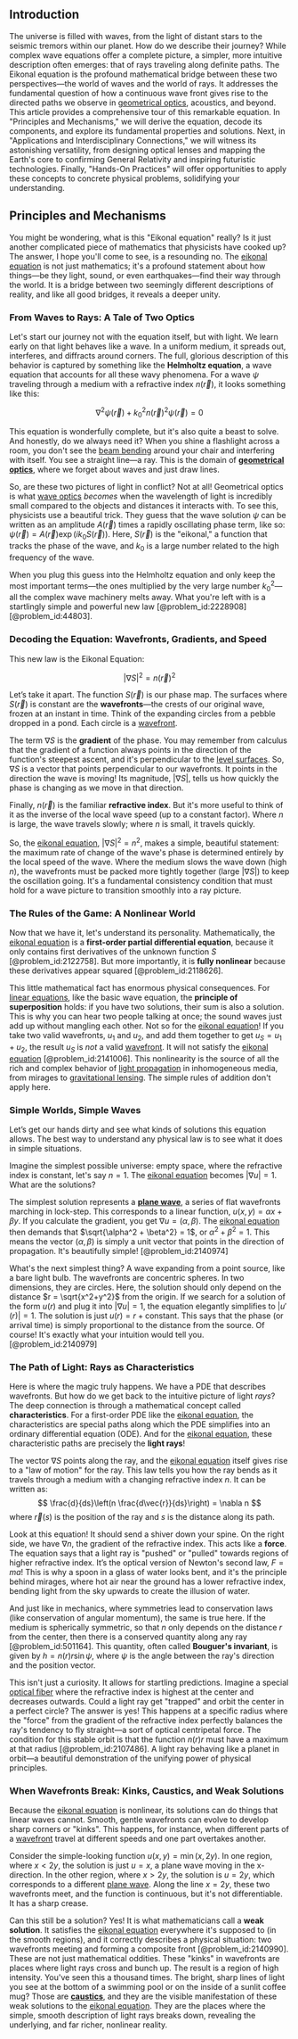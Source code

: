 ## Introduction
The universe is filled with waves, from the light of distant stars to the seismic tremors within our planet. How do we describe their journey? While complex wave equations offer a complete picture, a simpler, more intuitive description often emerges: that of rays traveling along definite paths. The Eikonal equation is the profound mathematical bridge between these two perspectives—the world of waves and the world of rays. It addresses the fundamental question of how a continuous wave front gives rise to the directed paths we observe in [geometrical optics](@article_id:175015), acoustics, and beyond. This article provides a comprehensive tour of this remarkable equation. In "Principles and Mechanisms," we will derive the equation, decode its components, and explore its fundamental properties and solutions. Next, in "Applications and Interdisciplinary Connections," we will witness its astonishing versatility, from designing optical lenses and mapping the Earth's core to confirming General Relativity and inspiring futuristic technologies. Finally, "Hands-On Practices" will offer opportunities to apply these concepts to concrete physical problems, solidifying your understanding.

## Principles and Mechanisms

You might be wondering, what is this "Eikonal equation" really? Is it just another complicated piece of mathematics that physicists have cooked up? The answer, I hope you'll come to see, is a resounding no. The [eikonal equation](@article_id:143419) is not just mathematics; it's a profound statement about how things—be they light, sound, or even earthquakes—find their way through the world. It is a bridge between two seemingly different descriptions of reality, and like all good bridges, it reveals a deeper unity.

### From Waves to Rays: A Tale of Two Optics

Let's start our journey not with the equation itself, but with light. We learn early on that light behaves like a wave. In a uniform medium, it spreads out, interferes, and diffracts around corners. The full, glorious description of this behavior is captured by something like the **Helmholtz equation**, a wave equation that accounts for all these wavy phenomena. For a wave $\psi$ traveling through a medium with a refractive index $n(\vec{r})$, it looks something like this:

$$
\nabla^2 \psi(\vec{r}) + k_0^2 n(\vec{r})^2 \psi(\vec{r}) = 0
$$

This equation is wonderfully complete, but it's also quite a beast to solve. And honestly, do we always need it? When you shine a flashlight across a room, you don't see the [beam bending](@article_id:199990) around your chair and interfering with itself. You see a straight line—a ray. This is the domain of **[geometrical optics](@article_id:175015)**, where we forget about waves and just draw lines.

So, are these two pictures of light in conflict? Not at all! Geometrical optics is what [wave optics](@article_id:270934) *becomes* when the wavelength of light is incredibly small compared to the objects and distances it interacts with. To see this, physicists use a beautiful trick. They guess that the wave solution $\psi$ can be written as an amplitude $A(\vec{r})$ times a rapidly oscillating phase term, like so: $\psi(\vec{r}) = A(\vec{r}) \exp(i k_0 S(\vec{r}))$. Here, $S(\vec{r})$ is the "eikonal," a function that tracks the phase of the wave, and $k_0$ is a large number related to the high frequency of the wave.

When you plug this guess into the Helmholtz equation and only keep the most important terms—the ones multiplied by the very large number $k_0^2$—all the complex wave machinery melts away. What you're left with is a startlingly simple and powerful new law [@problem_id:2228908] [@problem_id:44803].

### Decoding the Equation: Wavefronts, Gradients, and Speed

This new law is the Eikonal Equation:

$$
|\nabla S|^2 = n(\vec{r})^2
$$

Let’s take it apart. The function $S(\vec{r})$ is our phase map. The surfaces where $S(\vec{r})$ is constant are the **wavefronts**—the crests of our original wave, frozen at an instant in time. Think of the expanding circles from a pebble dropped in a pond. Each circle is a [wavefront](@article_id:197462).

The term $\nabla S$ is the **gradient** of the phase. You may remember from calculus that the gradient of a function always points in the direction of the function's steepest ascent, and it's perpendicular to the [level surfaces](@article_id:195533). So, $\nabla S$ is a vector that points perpendicular to our wavefronts. It points in the direction the wave is moving! Its magnitude, $|\nabla S|$, tells us how quickly the phase is changing as we move in that direction.

Finally, $n(\vec{r})$ is the familiar **refractive index**. But it's more useful to think of it as the inverse of the local wave speed (up to a constant factor). Where $n$ is large, the wave travels slowly; where $n$ is small, it travels quickly.

So, the [eikonal equation](@article_id:143419), $|\nabla S|^2 = n^2$, makes a simple, beautiful statement: the maximum rate of change of the wave's phase is determined entirely by the local speed of the wave. Where the medium slows the wave down (high $n$), the wavefronts must be packed more tightly together (large $|\nabla S|$) to keep the oscillation going. It's a fundamental consistency condition that must hold for a wave picture to transition smoothly into a ray picture.

### The Rules of the Game: A Nonlinear World

Now that we have it, let's understand its personality. Mathematically, the [eikonal equation](@article_id:143419) is a **first-order partial differential equation**, because it only contains first derivatives of the unknown function $S$ [@problem_id:2122758]. But more importantly, it is **fully nonlinear** because these derivatives appear squared [@problem_id:2118626].

This little mathematical fact has enormous physical consequences. For [linear equations](@article_id:150993), like the basic wave equation, the **principle of superposition** holds: if you have two solutions, their sum is also a solution. This is why you can hear two people talking at once; the sound waves just add up without mangling each other. Not so for the [eikonal equation](@article_id:143419)! If you take two valid wavefronts, $u_1$ and $u_2$, and add them together to get $u_S = u_1 + u_2$, the result $u_S$ is *not* a valid [wavefront](@article_id:197462). It will not satisfy the [eikonal equation](@article_id:143419) [@problem_id:2141006]. This nonlinearity is the source of all the rich and complex behavior of [light propagation](@article_id:275834) in inhomogeneous media, from mirages to [gravitational lensing](@article_id:158506). The simple rules of addition don't apply here.

### Simple Worlds, Simple Waves

Let’s get our hands dirty and see what kinds of solutions this equation allows. The best way to understand any physical law is to see what it does in simple situations.

Imagine the simplest possible universe: empty space, where the refractive index is constant, let's say $n=1$. The [eikonal equation](@article_id:143419) becomes $|\nabla u| = 1$. What are the solutions?

The simplest solution represents a **[plane wave](@article_id:263258)**, a series of flat wavefronts marching in lock-step. This corresponds to a linear function, $u(x,y) = \alpha x + \beta y$. If you calculate the gradient, you get $\nabla u = (\alpha, \beta)$. The [eikonal equation](@article_id:143419) then demands that $\sqrt{\alpha^2 + \beta^2} = 1$, or $\alpha^2 + \beta^2 = 1$. This means the vector $(\alpha, \beta)$ is simply a unit vector that points in the direction of propagation. It's beautifully simple! [@problem_id:2140974]

What's the next simplest thing? A wave expanding from a point source, like a bare light bulb. The wavefronts are concentric spheres. In two dimensions, they are circles. Here, the solution should only depend on the distance $r = \sqrt{x^2+y^2}$ from the origin. If we search for a solution of the form $u(r)$ and plug it into $|\nabla u| = 1$, the equation elegantly simplifies to $|u'(r)|=1$. The solution is just $u(r) = r + \text{constant}$. This says that the phase (or arrival time) is simply proportional to the distance from the source. Of course! It's exactly what your intuition would tell you. [@problem_id:2140979]

### The Path of Light: Rays as Characteristics

Here is where the magic truly happens. We have a PDE that describes wavefronts. But how do we get back to the intuitive picture of light *rays*? The deep connection is through a mathematical concept called **characteristics**. For a first-order PDE like the [eikonal equation](@article_id:143419), the characteristics are special paths along which the PDE simplifies into an ordinary differential equation (ODE). And for the [eikonal equation](@article_id:143419), these characteristic paths are precisely the **light rays**!

The vector $\nabla S$ points along the ray, and the [eikonal equation](@article_id:143419) itself gives rise to a "law of motion" for the ray. This law tells you how the ray bends as it travels through a medium with a changing refractive index $n$. It can be written as:
$$
\frac{d}{ds}\left(n \frac{d\vec{r}}{ds}\right) = \nabla n
$$
where $\vec{r}(s)$ is the position of the ray and $s$ is the distance along its path.

Look at this equation! It should send a shiver down your spine. On the right side, we have $\nabla n$, the gradient of the refractive index. This acts like a **force**. The equation says that a light ray is "pushed" or "pulled" towards regions of higher refractive index. It’s the optical version of Newton's second law, $F=ma$! This is why a spoon in a glass of water looks bent, and it's the principle behind mirages, where hot air near the ground has a lower refractive index, bending light from the sky upwards to create the illusion of water.

And just like in mechanics, where symmetries lead to conservation laws (like conservation of angular momentum), the same is true here. If the medium is spherically symmetric, so that $n$ only depends on the distance $r$ from the center, then there is a conserved quantity along any ray [@problem_id:501164]. This quantity, often called **Bouguer's invariant**, is given by $h = n(r) r \sin\psi$, where $\psi$ is the angle between the ray's direction and the position vector.

This isn't just a curiosity. It allows for startling predictions. Imagine a special [optical fiber](@article_id:273008) where the refractive index is highest at the center and decreases outwards. Could a light ray get "trapped" and orbit the center in a perfect circle? The answer is yes! This happens at a specific radius where the "force" from the gradient of the refractive index perfectly balances the ray's tendency to fly straight—a sort of optical centripetal force. The condition for this stable orbit is that the function $n(r)r$ must have a maximum at that radius [@problem_id:2107486]. A light ray behaving like a planet in orbit—a beautiful demonstration of the unifying power of physical principles.

### When Wavefronts Break: Kinks, Caustics, and Weak Solutions

Because the [eikonal equation](@article_id:143419) is nonlinear, its solutions can do things that linear waves cannot. Smooth, gentle wavefronts can evolve to develop sharp corners or "kinks". This happens, for instance, when different parts of a [wavefront](@article_id:197462) travel at different speeds and one part overtakes another.

Consider the simple-looking function $u(x,y) = \min(x, 2y)$. In one region, where $x < 2y$, the solution is just $u=x$, a plane wave moving in the x-direction. In the other region, where $x > 2y$, the solution is $u=2y$, which corresponds to a different [plane wave](@article_id:263258). Along the line $x=2y$, these two wavefronts meet, and the function is continuous, but it's not differentiable. It has a sharp crease.

Can this still be a solution? Yes! It is what mathematicians call a **weak solution**. It satisfies the [eikonal equation](@article_id:143419) everywhere it's supposed to (in the smooth regions), and it correctly describes a physical situation: two wavefronts meeting and forming a composite front [@problem_id:2140990]. These are not just mathematical oddities. These "kinks" in wavefronts are places where light rays cross and bunch up. The result is a region of high intensity. You've seen this a thousand times. The bright, sharp lines of light you see at the bottom of a swimming pool or on the inside of a sunlit coffee mug? Those are **[caustics](@article_id:158472)**, and they are the visible manifestation of these weak solutions to the [eikonal equation](@article_id:143419). They are the places where the simple, smooth description of light rays breaks down, revealing the underlying, and far richer, nonlinear reality.